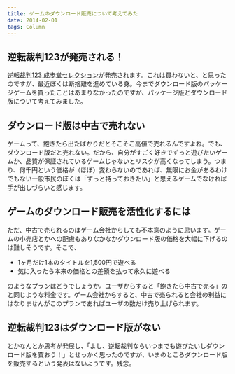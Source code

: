 ```yaml
---
title: ゲームのダウンロード販売について考えてみた
date: 2014-02-01
tags: Column
---
```


## 逆転裁判123が発売される！

[逆転裁判123 成歩堂セレクション](http://www.capcom.co.jp/gyakutensaiban/123/)が発売されます。これは買わないと、と思ったのですが、最近ぼくは断捨離を進めている身。今までダウンロード版のパッケージゲームを買ったことはあまりなかったのですが、パッケージ版とダウンロード版について考えてみました。

## ダウンロード版は中古で売れない

ゲームって、飽きたら出たばかりだとそこそこ高値で売れるんですよね。でも、ダウンロード版だと売れない。だから、自分がすごく好きでずっと遊びたいゲームか、品質が保証されているゲームじゃないとリスクが高くなってしまう。つまり、何千円という価格が（ほぼ）変わらないのであれば、無限にお金があるわけでもない一般市民のぼくは「ずっと持っておきたい」と思えるゲームでなければ手が出しづらいと感じます。

## ゲームのダウンロード販売を活性化するには

ただ、中古で売られるのはゲーム会社からしても不本意のように思います。ゲームの小売店とかへの配慮もありなかなかダウンロード版の価格を大幅に下げるのは難しそうです。そこで、

* 1ヶ月だけ1本のタイトルを1,500円で遊べる
* 気に入ったら本来の価格との差額を払って永久に遊べる

のようなプランはどうでしょうか。ユーザからすると「飽きたら中古で売る」のと同じような料金です。ゲーム会社からすると、中古で売られると会社の利益にはなりませんがこのプランであればユーザの数だけ売り上げられます。

## 逆転裁判123はダウンロード版がない

とかなんとか思考が発展し、「よし、逆転裁判ならいつまでも遊びたいしダウンロード版を買おう！」とせっかく思ったのですが、いまのところダウンロード版を販売するという発表はないようです。残念。
